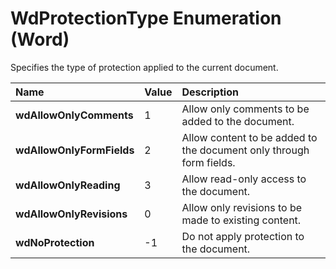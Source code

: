 
# WdProtectionType Enumeration (Word)

Specifies the type of protection applied to the current document.



|**Name**|**Value**|**Description**|
|:-----|:-----|:-----|
|**wdAllowOnlyComments**|1|Allow only comments to be added to the document.|
|**wdAllowOnlyFormFields**|2|Allow content to be added to the document only through form fields.|
|**wdAllowOnlyReading**|3|Allow read-only access to the document.|
|**wdAllowOnlyRevisions**|0|Allow only revisions to be made to existing content.|
|**wdNoProtection**|-1|Do not apply protection to the document.|
